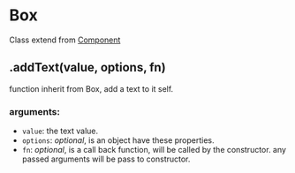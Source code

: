 # Box
Class extend from [Component](component.md)

## .addText(value, options, fn)
function inherit from Box, add a text to it self.

### arguments:

- `value`: the text value.
- `options`: *optional*, is an object have these properties.
- `fn`: *optional*, is a call back function, will be called by the constructor. any passed arguments will be pass to constructor.
